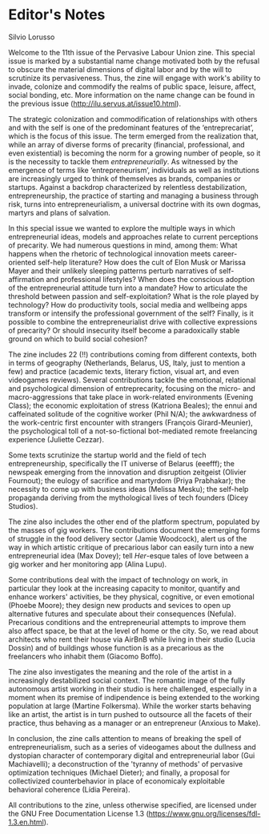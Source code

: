 # Editor's Notes

Silvio Lorusso

Welcome to the 11th issue of the Pervasive Labour Union zine. This special issue is marked by a substantial name change motivated both by the refusal to obscure the material dimensions of digital labor and by the will to scrutinize its pervasiveness. Thus, the zine will engage with work's ability to invade, colonize and commodify the realms of public space, leisure, affect, social bonding, etc. More information on the name change can be found in the previous issue (http://ilu.servus.at/issue10.html).  

The strategic colonization and commodification of relationships with others and with the self is one of the predominant features of the ‘entreprecariat’, which is the focus of this issue. The term emerged from the realization that, while an array of diverse forms of precarity (financial, professional, and even existential) is becoming the norm for a growing number of people, so it is the necessity to tackle them *entrepreneurially*. As witnessed by the emergence of terms like ‘entrepreneurism’, individuals as well as institutions are increasingly urged to think of themselves as brands, companies or startups. Against a backdrop characterized by relentless destabilization, entrepreneurship, the practice of starting and managing a business through risk, turns into entrepreneurialism, a universal doctrine with its own dogmas, martyrs and plans of salvation.

In this special issue we wanted to explore the multiple ways in which entrepreneurial ideas, models and approaches relate to current perceptions of precarity. We had numerous questions in mind, among them: What happens when the rhetoric of technological innovation meets career-oriented self-help literature? How does the cult of Elon Musk or Marissa Mayer and their unlikely sleeping patterns perturb narratives of self-affirmation and professional lifestyles? When does the conscious adoption of the entrepreneurial attitude turn into a mandate? How to articulate the threshold between passion and self-exploitation? What is the role played by technology? How do productivity tools, social media and wellbeing apps transform or intensify the professional government of the self? Finally, is it possible to combine the entrepreneurialist drive with collective expressions of precarity? Or should insecurity itself become a paradoxically stable ground on which to build social cohesion?

The zine includes 22 (!!) contributions coming from different contexts, both in terms of geography (Netherlands, Belarus, US, Italy, just to mention a few) and practice (academic texts, literary fiction, visual art, and even videogames reviews). Several contributions tackle the emotional, relational and psychological dimension of entreprecarity, focusing on the micro- and macro-aggressions that take place in work-related environments (Evening Class); the economic exploitation of stress (Katriona Beales); the ennui and caffeinated solitude of the cognitive worker (Phil N/A); the awkwardness of the work-centric first encounter with strangers (François Girard-Meunier), the psychological toll of a not-so-fictional bot-mediated remote freelancing experience (Juliette Cezzar).  

Some texts scrutinize the startup world and the field of tech entrepreneurship, specifically the IT universe of Belarus (eeefff); the newspeak emerging from the innovation and disruption zeitgeist (Olivier Fournout); the eulogy of sacrifice and martyrdom (Priya Prabhakar); the necessity to come up with business ideas (Melissa Mesku); the self-help propaganda deriving from the mythological lives of tech founders (Dicey Studios).

The zine also includes the other end of the platform spectrum, populated by the masses of gig workers. The contributions document the emerging forms of struggle in the food delivery sector (Jamie Woodcock), alert us of the way in which artistic critique of precarious labor can easily turn into a new entrepreneurial idea (Max Dovey); tell *Her*-esque tales of love between a gig worker and her monitoring app (Alina Lupu). 

Some contributions deal with the impact of technology on work, in particular they look at the increasing capacity to monitor, quantify and enhance workers' activities, be they physical, cognitive, or even emotional (Phoebe Moore); they design new products and sevices to open up alternative futures and speculate about their consequences (Nefula). Precarious conditions and the entrepreneurial attempts to improve them also affect space, be that at the level of home or the city. So, we read about architects who rent their house via AirBnB while living in their studio (Lucia Dossin) and of buildings whose function is as a precarious as the freelancers who inhabit them (Giacomo Boffo).

The zine also investigates the meaning and the role of the artist in a increasingly destabilized social context. The romantic image of the fully autonomous artist working in their studio is here challenged, especially in a moment when its premise of indipendence is being extended to the working population at large (Martine Folkersma). While the worker starts behaving like an artist, the artist is in turn pushed to outsource all the facets of their practice, thus behaving as a manager or an entrepreneur (Anxious to Make).

In conclusion, the zine calls attention to means of breaking the spell of entrepreneurialism, such as a series of videogames about the dullness and dystopian character of contemporary digital and entrepreneurial labor (Gui Machiavelli); a deconstruction of the 'tyranny of methods' of pervasive optimization techniques (Michael Dieter); and finally, a proposal for collectivized counterbehavior in place of economicaly exploitable behavioral coherence (Lídia Pereira).

All contributions to the zine, unless otherwise specified, are licensed under the GNU Free Documentation License 1.3 (https://www.gnu.org/licenses/fdl-1.3.en.html).